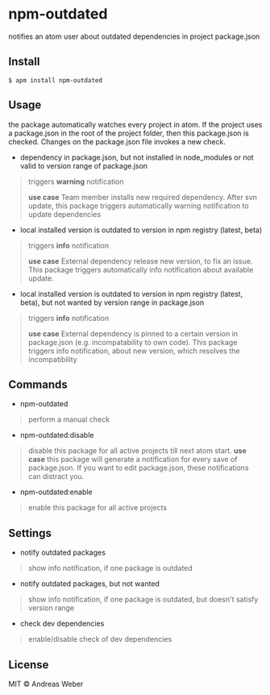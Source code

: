 # npm-outdated

notifies an atom user about outdated dependencies in project package.json


## Install

```
$ apm install npm-outdated
```

## Usage

the package automatically watches every project in atom. If the project uses a package.json in the root of the project folder, then this package.json is checked. Changes on the package.json file invokes a new check.

* dependency in package.json, but not installed in node_modules or not valid to version range of package.json
> triggers **warning** notification
>
> **use case**
> Team member installs new required dependency. After svn update, this package triggers automatically warning notification to update dependencies
* local installed version is outdated to version in npm registry (latest, beta)
> triggers **info** notification
>
> **use case**
> External dependency release new version, to fix an issue. This package triggers automatically info notification about available update.

* local installed version is outdated to version in npm registry (latest, beta), but not wanted by version range in package.json
> triggers **info** notification
>
> **use case**
> External dependency is pinned to a certain version in package.json (e.g. incompatability to own code). This package triggers info notification, about new version, which resolves the incompatibility

## Commands

* npm-outdated
> perform a manual check
* npm-outdated:disable
> disable this package for all active projects till next atom start.
> **use case**
> this package will generate a notification for every save of package.json. If you want to edit package.json, these notifications can distract you.
* npm-outdated:enable
> enable this package for all active projects

## Settings

* notify outdated packages
> show info notification, if one package is outdated
* notify outdated packages, but not wanted
> show info notification, if one package is outdated, but doesn't satisfy version range
* check dev dependencies
> enable/disable check of dev dependencies

## License

MIT © Andreas Weber
